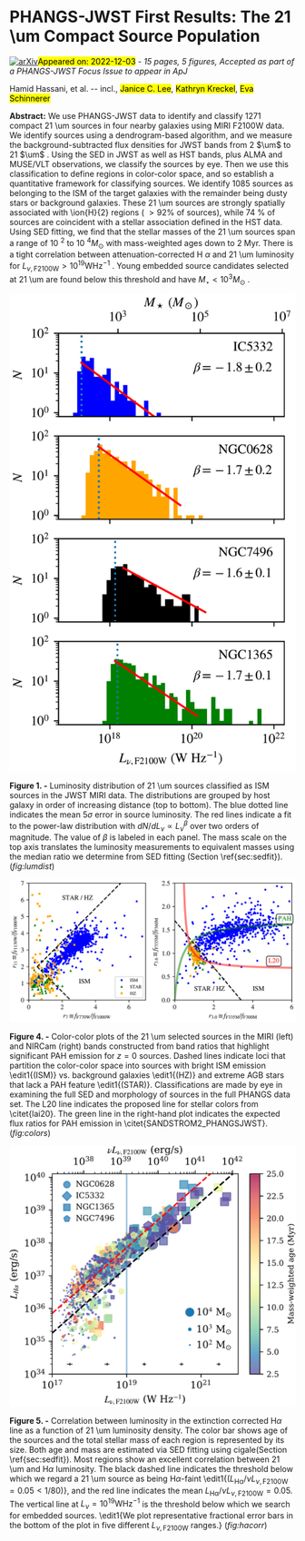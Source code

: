 <div class="macros" style="visibility:hidden;">
$\newcommand{\ensuremath}{}$
$\newcommand{\xspace}{}$
$\newcommand{\object}[1]{\texttt{#1}}$
$\newcommand{\farcs}{{.}''}$
$\newcommand{\farcm}{{.}'}$
$\newcommand{\arcsec}{''}$
$\newcommand{\arcmin}{'}$
$\newcommand{\ion}[2]{#1#2}$
$\newcommand{\textsc}[1]{\textrm{#1}}$
$\newcommand{\hl}[1]{\textrm{#1}}$
$\newcommand{\vdag}{(v)^\dagger}$
$\newcommand$
$\newcommand$
$\newcommand$
$\newcommand{\STScI}{\affiliation{Space Telescope Science Institute, 3700 San Martin Drive, Baltimore, MD 21218, USA}}$</div>

<div class="macros" style="visibility:hidden;">
$\newcommand{\ensuremath}{}$
$\newcommand{\xspace}{}$
$\newcommand{\object}[1]{\texttt{#1}}$
$\newcommand{\farcs}{{.}''}$
$\newcommand{\farcm}{{.}'}$
$\newcommand{\arcsec}{''}$
$\newcommand{\arcmin}{'}$
$\newcommand{\ion}[2]{#1#2}$
$\newcommand{\textsc}[1]{\textrm{#1}}$
$\newcommand{\hl}[1]{\textrm{#1}}$
$\newcommand{\vdag}{(v)^\dagger}$
$\newcommand$
$\newcommand$
$\newcommand$
$\newcommand{\STScI}{\affiliation{Space Telescope Science Institute, 3700 San Martin Drive, Baltimore, MD 21218, USA}}$</div>



<div id="title">

# PHANGS-JWST First Results: The 21 \um Compact Source Population

</div>
<div id="comments">

[![arXiv](https://img.shields.io/badge/arXiv-2212.01526-b31b1b.svg)](https://arxiv.org/abs/2212.01526)<mark>Appeared on: 2022-12-03</mark> - _15 pages, 5 figures, Accepted as part of a PHANGS-JWST Focus Issue to appear in ApJ_

</div>
<div id="authors">

Hamid Hassani, et al. -- incl., <mark>Janice C. Lee</mark>, <mark>Kathryn Kreckel</mark>, <mark>Eva Schinnerer</mark>

</div>
<div id="abstract">

**Abstract:** We use PHANGS-JWST data to identify and classify 1271 compact 21 \um sources in four nearby galaxies using MIRI F2100W data. We identify sources using a dendrogram-based algorithm, and we measure the background-subtracted flux densities for JWST bands from 2 $\um$ to 21 $\um$ . Using the SED in JWST as well as HST bands, plus ALMA and MUSE/VLT observations, we classify the sources by eye. Then we use this classification to define regions in color-color space, and so establish a quantitative framework for classifying sources. We identify 1085 sources as belonging to the ISM of the target galaxies with the remainder being dusty stars or background galaxies.  These 21 \um sources are strongly spatially associated with \ion{H}{2} regions ( $>92\%$ of sources), while 74 \% of sources are coincident with a stellar association defined in the HST data. Using SED fitting, we find that the stellar masses of the 21 \um sources span a range of 10 $^{2}$ to 10 $^{4} M_\odot$ with mass-weighted ages down to 2 Myr. There is a tight correlation between attenuation-corrected H $\alpha$ and 21 \um luminosity for $L_{\nu,\mathrm{F2100W}}>10^{19} \mathrm{W Hz}^{-1}$ . Young embedded source candidates selected at 21 \um are found below this threshold and have $M_\star < 10^{3} M_\odot$ .

</div>

<div id="div_fig1">

<img src="tmp_2212.01526/./lumdist2.png" alt="Fig1" width="100%"/>

**Figure 1. -** Luminosity distribution of 21 \um sources classified as ISM sources in the JWST MIRI data.  The distributions are grouped by host galaxy in order of increasing distance (top to bottom). The blue dotted line indicates the mean $5\sigma$ error in source luminosity. The red lines indicate a fit to the power-law distribution with $dN/dL_\nu \propto L_\nu^{\beta}$ over two orders of magnitude. The value of $\beta$ is labeled in each panel.  The mass scale on the top axis translates the luminosity measurements to equivalent masses using the median ratio we determine from SED fitting (Section \ref{sec:sedfit}). (*fig:lumdist*)

</div>
<div id="div_fig2">

<img src="tmp_2212.01526/./colorcolor.png" alt="Fig4" width="100%"/>

**Figure 4. -** Color-color plots of the 21 \um selected sources in the MIRI (left) and NIRCam (right) bands constructed from band ratios that highlight significant PAH emission for $z=0$ sources.  Dashed lines indicate loci that partition the color-color space into sources with bright ISM emission \edit1{(ISM)} vs. background galaxies \edit1{(HZ)} and extreme AGB stars that lack a PAH feature \edit1{(STAR)}.  Classifications are made by eye in examining the full SED and morphology of sources in the full PHANGS data set. The L20 line indicates the proposed line for stellar colors from \citet{lai20}.  The green line in the right-hand plot indicates the expected flux ratios for PAH emission in \citet{SANDSTROM2_PHANGSJWST}. (*fig:colors*)

</div>
<div id="div_fig3">

<img src="tmp_2212.01526/./age_mass_color.png" alt="Fig5" width="100%"/>

**Figure 5. -** Correlation between luminosity in the extinction corrected H$\alpha$ line as a function of 21 \um luminosity density. The color bar shows age of the sources and the total stellar mass of each region is represented by its size. Both age and mass are estimated via SED fitting using cigale(Section \ref{sec:sedfit}). Most regions show an excellent correlation between 21 \um and H$\alpha$ luminosity.  The black dashed line indicates the threshold below which we regard a 21 \um source as being H$\alpha$-faint \edit1{($L_\mathrm{H\alpha} / \nu L_{\nu, \mathrm{F2100W}}=0.05<1/80$)}, and the red line indicates the mean $L_\mathrm{H\alpha} / \nu L_{\nu, \mathrm{F2100W}}=0.05$.  The vertical line at $L_\nu = 10^{19} \mathrm{W Hz^{-1}}$ is the threshold below which we search for embedded sources. \edit1{We plot representative fractional error bars in the bottom of the plot in five different $L_{\nu, \mathrm{F2100W}}$ ranges.} (*fig:hacorr*)

</div>